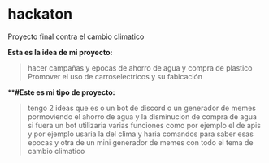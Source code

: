 # hackaton
Proyecto final contra el cambio climatico

**Esta es la idea de mi proyecto:**
>hacer campañas y epocas de ahorro de agua y compra de plastico
>Promover el uso de carroselectricos y su fabicación

****#Este es mi tipo de proyecto:**
>tengo 2 ideas que es o un bot de discord o un generador  de memes pormoviendo el ahorro de agua y la disminucion de compra de agua
>si fuera un bot utilizaria varias funciones como por ejemplo el de apis y por ejemplo usaria la del clima y haria comandos para saber esas epocas y otra de un mini generador de memes con todo el tema de cambio climatico
